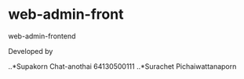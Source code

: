 # web-admin-front

web-admin-frontend

Developed by

..\*Supakorn Chat-anothai 64130500111
..\*Surachet Pichaiwattanaporn 
